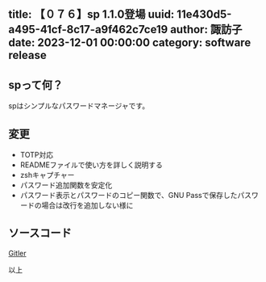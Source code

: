 title: 【０７６】sp 1.1.0登場
uuid: 11e430d5-a495-41cf-8c17-a9f462c7ce19
author: 諏訪子
date: 2023-12-01 00:00:00
category: software release
----
## spって何？
spはシンプルなパスワードマネージャです。

## 変更
* TOTP対応
* READMEファイルで使い方を詳しく説明する
* zshキャプチャー
* パスワード追加関数を安定化
* パスワード表示とパスワードのコピー関数で、GNU Passで保存したパスワードの場合は改行を追加しない様に

## ソースコード
[Gitler](https://gitler.moe/suwako/sp)

以上
